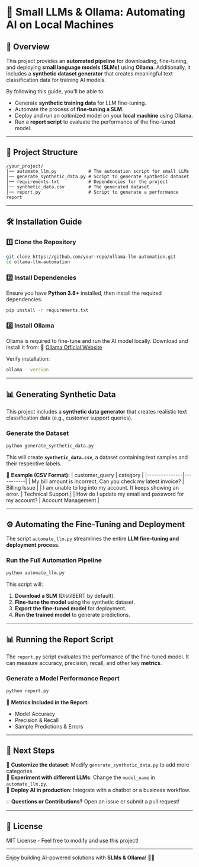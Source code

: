 # 📌 Small LLMs & Ollama: Automating AI on Local Machines

## 📖 Overview

This project provides an **automated pipeline** for downloading, fine-tuning, and deploying **small language models (SLMs)** using **Ollama**. Additionally, it includes a **synthetic dataset generator** that creates meaningful text classification data for training AI models.

By following this guide, you'll be able to:
- Generate **synthetic training data** for LLM fine-tuning.
- Automate the process of **fine-tuning a SLM**.
- Deploy and run an optimized model on your **local machine** using Ollama.
- Run a **report script** to evaluate the performance of the fine-tuned model.

---

## 📁 Project Structure
```
/your_project/
│── automate_llm.py            # The automation script for small LLMs
│── generate_synthetic_data.py # Script to generate synthetic dataset
│── requirements.txt           # Dependencies for the project
│── synthetic_data.csv         # The generated dataset
│── report.py                  # Script to generate a performance report
```

---

## 🛠️ Installation Guide

### **1️⃣ Clone the Repository**
```bash
git clone https://github.com/your-repo/ollama-llm-automation.git
cd ollama-llm-automation
```

### **2️⃣ Install Dependencies**
Ensure you have **Python 3.8+** installed, then install the required dependencies:
```bash
pip install -r requirements.txt
```

### **3️⃣ Install Ollama**
Ollama is required to fine-tune and run the AI model locally. Download and install it from:
🔗 [Ollama Official Website](https://ollama.ai/)

Verify installation:
```bash
ollama --version
```

---

## 📊 Generating Synthetic Data
This project includes a **synthetic data generator** that creates realistic text classification data (e.g., customer support queries).

### **Generate the Dataset**
```bash
python generate_synthetic_data.py
```

This will create **`synthetic_data.csv`**, a dataset containing text samples and their respective labels.

📌 **Example (CSV Format):**
| customer_query | category |
|---------------|-----------|
| My bill amount is incorrect. Can you check my latest invoice? | Billing Issue |
| I am unable to log into my account. It keeps showing an error. | Technical Support |
| How do I update my email and password for my account? | Account Management |

---

## ⚙️ Automating the Fine-Tuning and Deployment
The script `automate_llm.py` streamlines the entire **LLM fine-tuning and deployment process**.

### **Run the Full Automation Pipeline**
```bash
python automate_llm.py
```

This script will:
1. **Download a SLM** (DistilBERT by default).
2. **Fine-tune the model** using the synthetic dataset.
3. **Export the fine-tuned model** for deployment.
4. **Run the trained model** to generate predictions.

---

## 📊 Running the Report Script
The `report.py` script evaluates the performance of the fine-tuned model. It can measure accuracy, precision, recall, and other key **metrics**.

### **Generate a Model Performance Report**
```bash
python report.py
```

📌 **Metrics Included in the Report:**
- Model Accuracy
- Precision & Recall
- Sample Predictions & Errors

---

## 🚀 Next Steps
🔹 **Customize the dataset**: Modify `generate_synthetic_data.py` to add more categories.  
🔹 **Experiment with different LLMs**: Change the `model_name` in `automate_llm.py`.  
🔹 **Deploy AI in production**: Integrate with a chatbot or a business workflow.  

💡 **Questions or Contributions?** Open an issue or submit a pull request!

---

## 📌 License
MIT License - Feel free to modify and use this project!

---

Enjoy building AI-powered solutions with **SLMs & Ollama**! 🎉🚀

